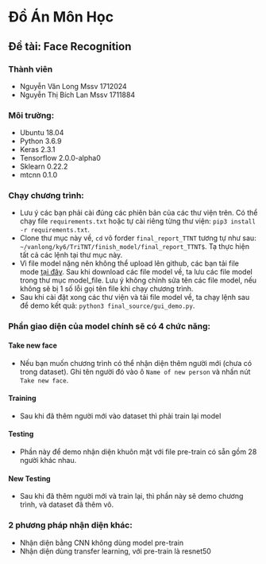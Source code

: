 # Đồ Án Môn Học
## Đề tài: Face Recognition
### Thành viên
- Nguyễn Văn Long Mssv 1712024
- Nguyễn Thị Bích Lan Mssv 1711884
### Môi trường:
- Ubuntu 18.04
- Python 3.6.9
- Keras 2.3.1
- Tensorflow 2.0.0-alpha0
- Sklearn 0.22.2
- mtcnn 0.1.0

### Chạy chương trình:
- Lưu ý các bạn phải cài đúng các phiên bản của các thư viện trên. Có thể chạy file `requirements.txt` hoặc tự cài riêng từng thư viện: `pip3 install -r requirements.txt`.
- Clone thư mục này về, `cd` vô forder `final_report_TTNT` tương tự như sau: `~/vanlong/ky6/TriTNT/finish_model/final_report_TTNT$`. Tạ thực hiện tất cả các lệnh tại thư mục này.
- Vì file model nặng nên không thể upload lên github, các bạn tải file mode [tại đây](https://drive.google.com/drive/folders/1zG6k__Ndp0vGWWpyOfYIn0CTjc81GvYw?usp=sharing). Sau khi download các file model về, ta lưu các file model trong thư mục model_file. Lưu ý không chỉnh sửa tên các file model, nếu không sẽ bị 1 số lỗi gọi tên file khi chạy chương trình.
- Sau khi cài đặt xong các thư viện và tải file model về, ta chạy lệnh sau để demo kết quả:
`python3 final_source/gui_demo.py`.
### Phần giao diện của model chính sẽ có 4 chức năng:
#### **Take new face**
- Nếu bạn muốn chương trình có thể nhận diện thêm người mới (chưa có trong dataset). Ghi tên người đó vào ô `Name of new person` và nhấn nút `Take new face`.
#### **Training**
- Sau khi đã thêm người mới vào dataset thì phải train lại model
#### **Testing**
- Phần này để demo nhận diện khuôn mặt với file pre-train có sẵn gồm 28 người khác nhau.
#### **New Testing** 
- Sau khi đã thêm người mới và train lại, thì phần này sẽ demo chương trình, và dataset đã thêm vô.
### 2 phương pháp nhận diện khác: 
- Nhận diện bằng CNN không dùng model pre-train
- Nhận diện dùng transfer learning, với pre-train là resnet50